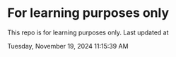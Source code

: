 # For learning purposes only
This repo is for learning purposes only.
Last updated at

Tuesday, November 19, 2024 11:15:39 AM

